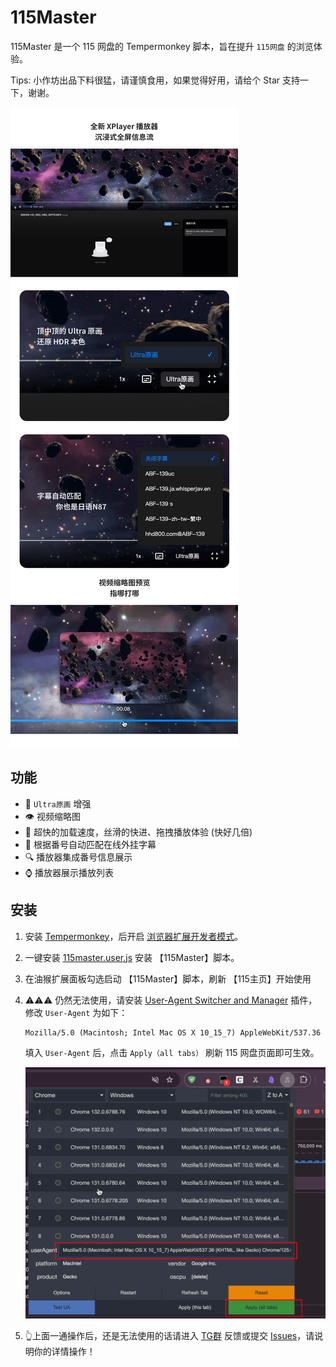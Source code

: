# 115Master

115Master 是一个 115 网盘的 Tempermonkey 脚本，旨在提升 `115网盘` 的浏览体验。

Tips: 小作坊出品下料很猛，请谨慎食用，如果觉得好用，请给个 Star 支持一下，谢谢。

![preview](./docs/images/preview.png)

## 功能

- 🎨 `Ultra原画` 增强
- 👁 视频缩略图
- 🚀 超快的加载速度，丝滑的快进、拖拽播放体验 (快好几倍)
- 🤖 根据番号自动匹配在线外挂字幕
- 🔍 播放器集成番号信息展示
- ⌚ 播放器展示播放列表

## 安装

1. 安装 [Tempermonkey](https://www.tampermonkey.net/)，后开启 [浏览器扩展开发者模式](https://www.tampermonkey.net/faq.php#Q209)。

2. 一键安装 [115master.user.js](https://github.com/cbingb666/115master/releases/latest/download/115master.user.js) 安装 【115Master】脚本。

3. 在油猴扩展面板勾选启动 【115Master】脚本，刷新 【115主页】开始使用

4. ⚠️⚠️⚠️ 仍然无法使用，请安装 [User-Agent Switcher and Manager](https://chromewebstore.google.com/detail/user-agent-switcher-and-m/bhchdcejhohfmigjafbampogmaanbfkg) 插件，修改 `User-Agent` 为如下：

    ```txt
    Mozilla/5.0 (Macintosh; Intel Mac OS X 10_15_7) AppleWebKit/537.36 (KHTML, like Gecko) Chrome/125.0.0.0 Safari/537.36 115Browser/27.0.6.3
    ```

    填入 `User-Agent` 后，点击 `Apply（all tabs）` 刷新 115 网盘页面即可生效。

    ![user-agent](./docs/images/useragent.png)

5. 👆上面一通操作后，还是无法使用的话请进入 [TG群](https://t.me/+EzfL2xXhlOA4ZjBh) 反馈或提交 [Issues](https://github.com/cbingb666/115master/issues)，请说明你的详情操作！